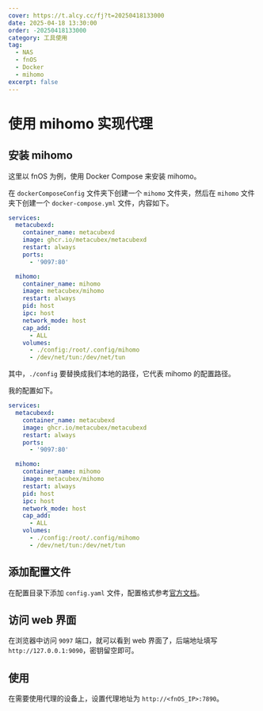 ```yaml
---
cover: https://t.alcy.cc/fj?t=20250418133000
date: 2025-04-18 13:30:00
order: -20250418133000
category: 工具使用
tag:
  - NAS
  - fnOS
  - Docker
  - mihomo
excerpt: false
---
```


# 使用 mihomo 实现代理

## 安装 mihomo

这里以 fnOS 为例，使用 Docker Compose 来安装 mihomo。

在 `dockerComposeConfig` 文件夹下创建一个 `mihomo` 文件夹，然后在 `mihomo` 文件夹下创建一个 `docker-compose.yml` 文件，内容如下。

```yaml title="docker-compose.yml"
services:
  metacubexd:
    container_name: metacubexd
    image: ghcr.io/metacubex/metacubexd
    restart: always
    ports:
      - '9097:80'

  mihomo:
    container_name: mihomo
    image: metacubex/mihomo
    restart: always
    pid: host
    ipc: host
    network_mode: host
    cap_add:
      - ALL
    volumes:
      - ./config:/root/.config/mihomo
      - /dev/net/tun:/dev/net/tun
```

其中，`./config` 要替换成我们本地的路径，它代表 mihomo 的配置路径。

我的配置如下。

```yaml title="docker-compose.yml"
services:
  metacubexd:
    container_name: metacubexd
    image: ghcr.io/metacubex/metacubexd
    restart: always
    ports:
      - '9097:80'

  mihomo:
    container_name: mihomo
    image: metacubex/mihomo
    restart: always
    pid: host
    ipc: host
    network_mode: host
    cap_add:
      - ALL
    volumes:
      - ./config:/root/.config/mihomo
      - /dev/net/tun:/dev/net/tun
```

## 添加配置文件

在配置目录下添加 `config.yaml` 文件，配置格式参考[官方文档](https://wiki.metacubex.one/example/conf/)。

## 访问 web 界面

在浏览器中访问 `9097` 端口，就可以看到 web 界面了，后端地址填写 `http://127.0.0.1:9090`，密钥留空即可。

## 使用

在需要使用代理的设备上，设置代理地址为 `http://<fnOS_IP>:7890`。
